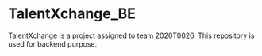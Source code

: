 # TalentXchange_BE
TalentXchange is a project assigned to team 2020T0026. This repository is used for backend purpose.
